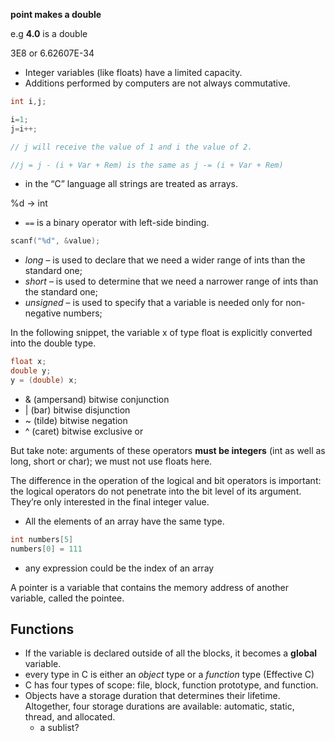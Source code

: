 **point makes a double**

e.g **4.0** is a double

3E8 or 6.62607E-34

- Integer variables (like floats) have a limited capacity.
- Additions performed by computers are not always commutative.

```C
int i,j;

i=1;
j=i++;

// j will receive the value of 1 and i the value of 2.

//j = j - (i + Var + Rem) is the same as j -= (i + Var + Rem)
```
- in the “C” language all strings are treated as arrays.

%d -> int
- ```==``` is a binary operator with left-side binding.
```C
scanf("%d", &value);
```
- *long* – is used to declare that we need a wider range of ints than the standard one;
- *short* – is used to determine that we need a narrower range of ints than the standard one;
- *unsigned* – is used to specify that a variable is needed only for non-negative numbers; 

In the following snippet, the variable x of type float is explicitly converted into the double type.

```C
float x;
double y;
y = (double) x;
```

- &  (ampersand)    bitwise conjunction
- |   (bar)                  bitwise disjunction
- ~   (tilde)                bitwise negation
- ^   (caret)               bitwise exclusive or

But take note: arguments of these operators **must be integers** (int as well as long, short or char); we must not use floats here.

The difference in the operation of the logical and bit operators is important: the logical operators do not penetrate into the bit level of its argument. They’re only interested in the final integer value.

- All the elements of an array have the same type.

```C
int numbers[5]
numbers[0] = 111
```
- any expression could be the index of an array

A pointer is a variable that contains the memory address of another
variable, called the pointee.

## Functions
- If the variable is declared outside of all the blocks, it becomes a **global** variable.
- every type in C is either an *object* type or a *function* type (Effective C)
- C has four types of scope: file, block, function prototype, and function.
- Objects have a storage duration that determines their lifetime. Altogether, four storage durations are available: automatic, static, thread, and allocated.
    - a sublist?
